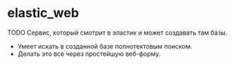 # elastic_web

TODO
Сервис, который смотрит в эластик и может создавать там базы.
- Умеет искать в созданной базе полнотектовым поиском.
- Делать это все через простейшую веб-форму.